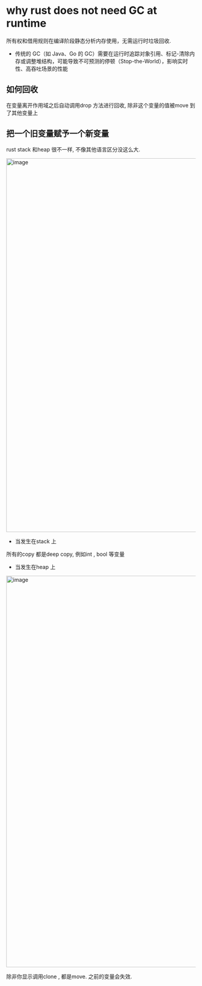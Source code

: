 
# why rust does not need GC at runtime
所有权和借用规则在编译阶段静态分析内存使用，无需运行时垃圾回收.

* 传统的 GC（如 Java、Go 的 GC）需要在运行时追踪对象引用、标记-清除内存或调整堆结构，可能导致不可预测的停顿（Stop-the-World），影响实时性、高吞吐场景的性能

## 如何回收

在变量离开作用域之后自动调用drop 方法进行回收, 除非这个变量的值被move 到了其他变量上

## 把一个旧变量赋予一个新变量
rust stack 和heap 很不一样, 不像其他语言区分没这么大.


<img width="991" alt="image" src="https://github.com/user-attachments/assets/87b62819-97d7-4f5b-a74c-14d17ed2a18b" />

* 当发生在stack 上

所有的copy 都是deep copy, 例如int , bool 等变量

* 当发生在heap 上
<img width="1038" alt="image" src="https://github.com/user-attachments/assets/e9a6fbcf-d14f-4bfe-b7f9-56460db2cc6b" />

除非你显示调用clone , 都是move. 之前的变量会失效. 

